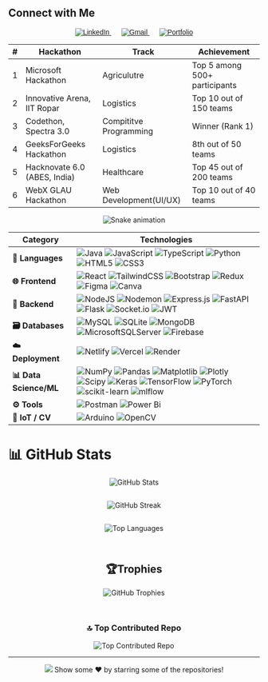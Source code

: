 ## Connect with Me

<p align="center" style="font-family: Arial, sans-serif;">
  <a href="https://linkedin.com/in/sahil--chaudhary" target="_blank" rel="noopener noreferrer" style="margin: 0 10px;">
    <img src="https://img.shields.io/badge/LinkedIn-%230077B5.svg?style=for-the-badge&logo=linkedin&logoColor=white" alt="LinkedIn" />
  </a>
  <a href="mailto:sahil.chaudhary7721@gmail.com" style="margin: 0 10px;">
    <img src="https://img.shields.io/badge/Gmail-D14836?style=for-the-badge&logo=gmail&logoColor=white" alt="Gmail" />
  </a>
  <a href="https://port-folio-flax-six.vercel.app/" target="_blank" rel="noopener noreferrer" style="margin: 0 10px;">
    <img src="https://img.shields.io/badge/Portfolio-000000?style=for-the-badge&logo=About.me&logoColor=white" alt="Portfolio" />
  </a>
</p>


<table align="center">
  <thead>
    <tr>
      <th>#</th>
      <th>Hackathon</th>
      <th>Track</th>
      <th>Achievement</th>
    </tr>
  </thead>
  <tbody>
    <tr>
      <td>1</td>
      <td>Microsoft Hackathon</td>
      <td>Agriculutre</td>
      <td>Top 5 among 500+ participants</td>
    </tr>
    <tr>
      <td>2</td>
      <td>Innovative Arena, IIT Ropar</td>
      <td>Logistics</td>
      <td>Top 10 out of 150 teams</td>
    </tr>
    <tr>
      <td>3</td>
      <td>Codethon, Spectra 3.0</td>
      <td>Compititve Programming</td>
      <td>Winner (Rank 1)</td>
    </tr>
    <tr>
      <td>4</td>
      <td>GeeksForGeeks Hackathon</td>
      <td>Logistics</td>
      <td>8th out of 50 teams</td>
    </tr>
    <tr>
      <td>5</td>
      <td>Hacknovate 6.0 (ABES, India)</td>
      <td>Healthcare</td>
      <td>Top 45 out of 200 teams</td>
    </tr>
    <tr>
      <td>6</td>
      <td>WebX GLAU Hackathon</td>
      <td>Web Development(UI/UX)</td>
      <td>Top 10 out of 40 teams</td>
    </tr>
  </tbody>
</table>


<div align="center">
  <img src="https://profile-readme-generator.com/assets/snake.svg" alt="Snake animation" />
</div>


| **Category**               | **Technologies** |
|---------------------------|------------------|
| **🚀 Languages**          | ![Java](https://img.shields.io/badge/java-%23ED8B00.svg?style=for-the-badge&logo=openjdk&logoColor=white) ![JavaScript](https://img.shields.io/badge/javascript-%23323330.svg?style=for-the-badge&logo=javascript&logoColor=%23F7DF1E) ![TypeScript](https://img.shields.io/badge/typescript-%23007ACC.svg?style=for-the-badge&logo=typescript&logoColor=white) ![Python](https://img.shields.io/badge/python-3670A0?style=for-the-badge&logo=python&logoColor=ffdd54) ![HTML5](https://img.shields.io/badge/html5-%23E34F26.svg?style=for-the-badge&logo=html5&logoColor=white) ![CSS3](https://img.shields.io/badge/css3-%231572B6.svg?style=for-the-badge&logo=css3&logoColor=white) |
| **🌐 Frontend**           | ![React](https://img.shields.io/badge/react-%2361DAFB.svg?style=for-the-badge&logo=react&logoColor=black) ![TailwindCSS](https://img.shields.io/badge/tailwindcss-%2338B2AC.svg?style=for-the-badge&logo=tailwind-css&logoColor=white) ![Bootstrap](https://img.shields.io/badge/bootstrap-%238511FA.svg?style=for-the-badge&logo=bootstrap&logoColor=white) ![Redux](https://img.shields.io/badge/redux-%23593d88.svg?style=for-the-badge&logo=redux&logoColor=white) ![Figma](https://img.shields.io/badge/figma-%23F24E1E.svg?style=for-the-badge&logo=figma&logoColor=white) ![Canva](https://img.shields.io/badge/Canva-%2300C4CC.svg?style=for-the-badge&logo=Canva&logoColor=white) |
| **🔧 Backend**            | ![NodeJS](https://img.shields.io/badge/node.js-6DA55F?style=for-the-badge&logo=node.js&logoColor=white) ![Nodemon](https://img.shields.io/badge/NODEMON-%23323330.svg?style=for-the-badge&logo=nodemon&logoColor=%BBDEAD) ![Express.js](https://img.shields.io/badge/express.js-%23404d59.svg?style=for-the-badge&logo=express&logoColor=%2361DAFB) ![FastAPI](https://img.shields.io/badge/FastAPI-005571?style=for-the-badge&logo=fastapi) ![Flask](https://img.shields.io/badge/flask-%23000.svg?style=for-the-badge&logo=flask&logoColor=white) ![Socket.io](https://img.shields.io/badge/Socket.io-black?style=for-the-badge&logo=socket.io&badgeColor=010101) ![JWT](https://img.shields.io/badge/JWT-black?style=for-the-badge&logo=JSON%20web%20tokens) |
| **🗃️ Databases**         | ![MySQL](https://img.shields.io/badge/mysql-4479A1.svg?style=for-the-badge&logo=mysql&logoColor=white) ![SQLite](https://img.shields.io/badge/sqlite-%2307405e.svg?style=for-the-badge&logo=sqlite&logoColor=white) ![MongoDB](https://img.shields.io/badge/MongoDB-%234ea94b.svg?style=for-the-badge&logo=mongodb&logoColor=white) ![MicrosoftSQLServer](https://img.shields.io/badge/Microsoft%20SQL%20Server-CC2927?style=for-the-badge&logo=microsoft%20sql%20server&logoColor=white) ![Firebase](https://img.shields.io/badge/firebase-%23039BE5.svg?style=for-the-badge&logo=firebase) |
| **☁️ Deployment**         | ![Netlify](https://img.shields.io/badge/netlify-%23000000.svg?style=for-the-badge&logo=netlify&logoColor=#00C7B7) ![Vercel](https://img.shields.io/badge/vercel-%23000000.svg?style=for-the-badge&logo=vercel&logoColor=white) ![Render](https://img.shields.io/badge/Render-%46E3B7.svg?style=for-the-badge&logo=render&logoColor=white) |
| **📊 Data Science/ML**   | ![NumPy](https://img.shields.io/badge/numpy-%23013243.svg?style=for-the-badge&logo=numpy&logoColor=white) ![Pandas](https://img.shields.io/badge/pandas-%23150458.svg?style=for-the-badge&logo=pandas&logoColor=white) ![Matplotlib](https://img.shields.io/badge/Matplotlib-%23ffffff.svg?style=for-the-badge&logo=Matplotlib&logoColor=black) ![Plotly](https://img.shields.io/badge/Plotly-%233F4F75.svg?style=for-the-badge&logo=plotly&logoColor=white) ![Scipy](https://img.shields.io/badge/SciPy-%230C55A5.svg?style=for-the-badge&logo=scipy&logoColor=%white) ![Keras](https://img.shields.io/badge/Keras-%23D00000.svg?style=for-the-badge&logo=Keras&logoColor=white) ![TensorFlow](https://img.shields.io/badge/TensorFlow-%23FF6F00.svg?style=for-the-badge&logo=TensorFlow&logoColor=white) ![PyTorch](https://img.shields.io/badge/PyTorch-%23EE4C2C.svg?style=for-the-badge&logo=PyTorch&logoColor=white) ![scikit-learn](https://img.shields.io/badge/scikit--learn-%23F7931E.svg?style=for-the-badge&logo=scikit-learn&logoColor=white) ![mlflow](https://img.shields.io/badge/mlflow-%23d9ead3.svg?style=for-the-badge&logo=numpy&logoColor=blue) |
| **⚙️ Tools**              | ![Postman](https://img.shields.io/badge/Postman-FF6C37?style=for-the-badge&logo=postman&logoColor=white) ![Power Bi](https://img.shields.io/badge/power_bi-F2C811?style=for-the-badge&logo=powerbi&logoColor=black) |
| **🔌 IoT / CV**           | ![Arduino](https://img.shields.io/badge/-Arduino-00979D?style=for-the-badge&logo=Arduino&logoColor=white) ![OpenCV](https://img.shields.io/badge/opencv-%23white.svg?style=for-the-badge&logo=opencv&logoColor=white) |


# 📊 GitHub Stats

<div align="center">

  <img src="https://github-readme-stats.vercel.app/api?username=Sahil073&theme=dark&hide_border=false&include_all_commits=true&count_private=false" alt="GitHub Stats" style="margin-bottom: 15px;" /><br />

  <img src="https://nirzak-streak-stats.vercel.app/?user=Sahil073&theme=dark&hide_border=false" alt="GitHub Streak" style="margin-bottom: 15px;" /><br />

  <img src="https://github-readme-stats.vercel.app/api/top-langs/?username=Sahil073&theme=dark&hide_border=false&include_all_commits=true&count_private=false&layout=compact" alt="Top Languages" style="margin-bottom: 30px;" /><br />

  <h2>🏆Trophies</h2>
  <img src="https://github-profile-trophy.vercel.app/?username=Sahil073&theme=shades-of-purple&no-frame=false&no-bg=true&margin-w=4" alt="GitHub Trophies" style="margin-bottom: 30px;" /><br />

<div align="center">


  <h3>🔝 Top Contributed Repo</h3>
  <img src="https://github-contributor-stats.vercel.app/api?username=Sahil073&limit=5&theme=dark&combine_all_yearly_contributions=true" alt="Top Contributed Repo" />

</div>

---
[![](https://visitcount.itsvg.in/api?id=Sahil073&icon=2&color=1)](https://visitcount.itsvg.in)
                                                                            Show some  ❤️  by starring some of the repositories!

<!-- Proudly created with GPRM ( https://gprm.itsvg.in ) -->
